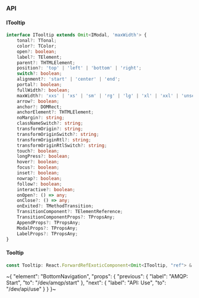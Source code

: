 

### API

#### ITooltip

```ts
interface ITooltip extends Omit<IModal, 'maxWidth'> {
    tonal?: TTonal;
    color?: TColor;
    open?: boolean;
    label?: TElement;
    parent?: THTMLElement;
    position?: 'top' | 'left' | 'bottom' | 'right';
    switch?: boolean;
    alignment?: 'start' | 'center' | 'end';
    portal?: boolean;
    fullWidth?: boolean;
    maxWidth?: 'xxs' | 'xs' | 'sm' | 'rg' | 'lg' | 'xl' | 'xxl' | 'unset';
    arrow?: boolean;
    anchor?: DOMRect;
    anchorElement?: THTMLElement;
    noMargin?: string;
    classNameSwitch?: string;
    transformOrigin?: string;
    transformOriginSwitch?: string;
    transformOriginRtl?: string;
    transformOriginRtlSwitch?: string;
    touch?: boolean;
    longPress?: boolean;
    hover?: boolean;
    focus?: boolean;
    inset?: boolean;
    nowrap?: boolean;
    follow?: boolean;
    interactive?: boolean;
    onOpen?: () => any;
    onClose?: () => any;
    onExited?: TMethodTransition;
    TransitionComponent?: TElementReference;
    TransitionComponentProps?: TPropsAny;
    AppendProps?: TPropsAny;
    ModalProps?: TPropsAny;
    LabelProps?: TPropsAny;
}
```

#### Tooltip

```ts
const Tooltip: React.ForwardRefExoticComponent<Omit<ITooltip, "ref"> & React.RefAttributes<unknown>>;
```

~{
  "element": "BottomNavigation",
  "props": {
    "previous": {
      "label": "AMQP: Start",
      "to": "/dev/amqp/start"
    },
    "next": {
      "label": "API: Use",
      "to": "/dev/api/use"
    }
  }
}~
